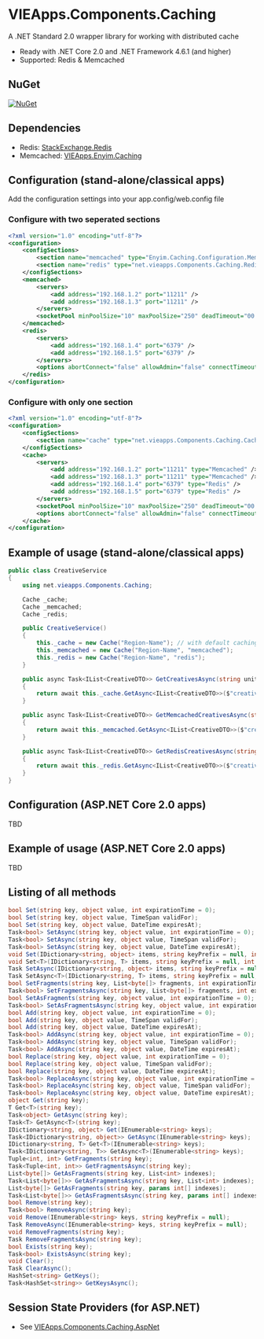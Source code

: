 # VIEApps.Components.Caching

A .NET Standard 2.0 wrapper library for working with distributed cache

- Ready with .NET Core 2.0 and .NET Framework 4.6.1 (and higher)
- Supported: Redis & Memcached

## NuGet

[![NuGet](https://img.shields.io/nuget/v/VIEApps.Components.Caching.svg)](https://www.nuget.org/packages/VIEApps.Components.Caching/)

## Dependencies

- Redis: [StackExchange.Redis](https://github.com/StackExchange/StackExchange.Redis)
- Memcached: [VIEApps.Enyim.Caching](https://github.com/vieapps/Enyim.Caching)

## Configuration (stand-alone/classical apps)

Add the configuration settings into your app.config/web.config file

### Configure with two seperated sections

```xml
<?xml version="1.0" encoding="utf-8"?>
<configuration>
	<configSections>
		<section name="memcached" type="Enyim.Caching.Configuration.MemcachedClientConfigurationSectionHandler, Enyim.Caching" />
		<section name="redis" type="net.vieapps.Components.Caching.RedisClientConfigurationSectionHandler, VIEApps.Components.Caching" />
	</configSections>
	<memcached>
		<servers>
			<add address="192.168.1.2" port="11211" />
			<add address="192.168.1.3" port="11211" />
		</servers>
		<socketPool minPoolSize="10" maxPoolSize="250" deadTimeout="00:01:00" connectionTimeout="00:00:05" receiveTimeout="00:00:05" />
	</memcached>
	<redis>
		<servers>
			<add address="192.168.1.4" port="6379" />
			<add address="192.168.1.5" port="6379" />
		</servers>
		<options abortConnect="false" allowAdmin="false" connectTimeout="5000" syncTimeout="2000" />
	</redis>
</configuration>
```

### Configure with only one section

```xml
<?xml version="1.0" encoding="utf-8"?>
<configuration>
	<configSections>
		<section name="cache" type="net.vieapps.Components.Caching.CacheConfigurationSectionHandler, VIEApps.Components.Caching" />
	</configSections>
	<cache>
		<servers>
			<add address="192.168.1.2" port="11211" type="Memcached" />
			<add address="192.168.1.3" port="11211" type="Memcached" />
			<add address="192.168.1.4" port="6379" type="Redis" />
			<add address="192.168.1.5" port="6379" type="Redis" />
		</servers>
		<socketPool minPoolSize="10" maxPoolSize="250" deadTimeout="00:01:00" connectionTimeout="00:00:05" receiveTimeout="00:00:05" />
		<options abortConnect="false" allowAdmin="false" connectTimeout="5000" syncTimeout="2000" />
	</cache>
</configuration>

```

## Example of usage (stand-alone/classical apps)

```cs
public class CreativeService
{	
	using net.vieapps.Components.Caching;

	Cache _cache;
	Cache _memcached;
	Cache _redis;

	public CreativeService()
	{
		this._cache = new Cache("Region-Name"); // with default caching provider is 'Redis'
		this._memcached = new Cache("Region-Name", "memcached");
		this._redis = new Cache("Region-Name", "redis");
	}

	public async Task<IList<CreativeDTO>> GetCreativesAsync(string unitName)
	{
		return await this._cache.GetAsync<IList<CreativeDTO>>($"creatives_{unitName}");
	}

	public async Task<IList<CreativeDTO>> GetMemcachedCreativesAsync(string unitName)
	{
		return await this._memcached.GetAsync<IList<CreativeDTO>>($"creatives_{unitName}");
	}

	public async Task<IList<CreativeDTO>> GetRedisCreativesAsync(string unitName)
	{
		return await this._redis.GetAsync<IList<CreativeDTO>>($"creatives_{unitName}");
	}
}
```

## Configuration (ASP.NET Core 2.0 apps)

TBD

## Example of usage (ASP.NET Core 2.0 apps)

TBD

## Listing of all methods

```cs
bool Set(string key, object value, int expirationTime = 0);
bool Set(string key, object value, TimeSpan validFor);
bool Set(string key, object value, DateTime expiresAt);
Task<bool> SetAsync(string key, object value, int expirationTime = 0);
Task<bool> SetAsync(string key, object value, TimeSpan validFor);
Task<bool> SetAsync(string key, object value, DateTime expiresAt);
void Set(IDictionary<string, object> items, string keyPrefix = null, int expirationTime = 0);
void Set<T>(IDictionary<string, T> items, string keyPrefix = null, int expirationTime = 0);
Task SetAsync(IDictionary<string, object> items, string keyPrefix = null, int expirationTime = 0);
Task SetAsync<T>(IDictionary<string, T> items, string keyPrefix = null, int expirationTime = 0);
bool SetFragments(string key, List<byte[]> fragments, int expirationTime = 0);
Task<bool> SetFragmentsAsync(string key, List<byte[]> fragments, int expirationTime = 0);
bool SetAsFragments(string key, object value, int expirationTime = 0);
Task<bool> SetAsFragmentsAsync(string key, object value, int expirationTime = 0);
bool Add(string key, object value, int expirationTime = 0);
bool Add(string key, object value, TimeSpan validFor);
bool Add(string key, object value, DateTime expiresAt);
Task<bool> AddAsync(string key, object value, int expirationTime = 0);
Task<bool> AddAsync(string key, object value, TimeSpan validFor);
Task<bool> AddAsync(string key, object value, DateTime expiresAt);
bool Replace(string key, object value, int expirationTime = 0);
bool Replace(string key, object value, TimeSpan validFor);
bool Replace(string key, object value, DateTime expiresAt);
Task<bool> ReplaceAsync(string key, object value, int expirationTime = 0);
Task<bool> ReplaceAsync(string key, object value, TimeSpan validFor);
Task<bool> ReplaceAsync(string key, object value, DateTime expiresAt);
object Get(string key);
T Get<T>(string key);
Task<object> GetAsync(string key);
Task<T> GetAsync<T>(string key);
IDictionary<string, object> Get(IEnumerable<string> keys);
Task<IDictionary<string, object>> GetAsync(IEnumerable<string> keys);
IDictionary<string, T> Get<T>(IEnumerable<string> keys);
Task<IDictionary<string, T>> GetAsync<T>(IEnumerable<string> keys);
Tuple<int, int> GetFragments(string key);
Task<Tuple<int, int>> GetFragmentsAsync(string key);
List<byte[]> GetAsFragments(string key, List<int> indexes);
Task<List<byte[]>> GetAsFragmentsAsync(string key, List<int> indexes);
List<byte[]> GetAsFragments(string key, params int[] indexes);
Task<List<byte[]>> GetAsFragmentsAsync(string key, params int[] indexes);
bool Remove(string key);
Task<bool> RemoveAsync(string key);
void Remove(IEnumerable<string> keys, string keyPrefix = null);
Task RemoveAsync(IEnumerable<string> keys, string keyPrefix = null);
void RemoveFragments(string key);
Task RemoveFragmentsAsync(string key);
bool Exists(string key);
Task<bool> ExistsAsync(string key);
void Clear();
Task ClearAsync();
HashSet<string> GetKeys();
Task<HashSet<string>> GetKeysAsync();
```

## Session State Providers (for ASP.NET)

- See [VIEApps.Components.Caching.AspNet](https://github.com/vieapps/Components.Caching.AspNet)
